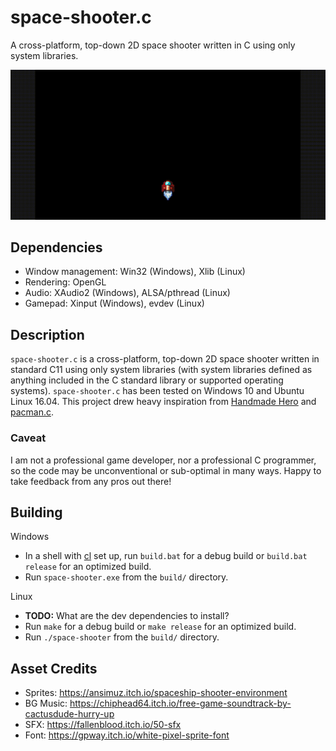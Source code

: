 space-shooter.c
===============
A cross-platform, top-down 2D space shooter written in C using only system libraries.

![gif](./space-shooter.c.gif)

Dependencies
------------
- Window management: Win32 (Windows), Xlib (Linux)
- Rendering: OpenGL
- Audio: XAudio2 (Windows), ALSA/pthread (Linux)
- Gamepad: Xinput (Windows), evdev (Linux)

Description
-----------
`space-shooter.c` is a cross-platform, top-down 2D space shooter written in standard C11 using only system libraries (with system libraries defined as anything included in the C standard library or supported operating systems). `space-shooter.c` has been tested on Windows 10 and Ubuntu Linux 16.04. This project drew heavy inspiration from [Handmade Hero](https://handmadehero.org/) and [pacman.c](https://github.com/floooh/pacman.c).

### Caveat
I am not a professional game developer, nor a professional C programmer, so the code may be unconventional or sub-optimal in many ways. Happy to take feedback from any pros out there!

Building
--------
Windows
- In a shell with [cl](https://docs.microsoft.com/en-us/cpp/build/building-on-the-command-line?view=msvc-160) set up, run `build.bat` for a debug build or `build.bat release` for an optimized build.
- Run `space-shooter.exe` from the `build/` directory.

Linux
- **TODO:** What are the dev dependencies to install?
- Run `make` for a debug build or `make release` for an optimized build.
- Run `./space-shooter` from the `build/` directory.

Asset Credits
-------------
- Sprites: https://ansimuz.itch.io/spaceship-shooter-environment
- BG Music: https://chiphead64.itch.io/free-game-soundtrack-by-cactusdude-hurry-up
- SFX: https://fallenblood.itch.io/50-sfx
- Font: https://gpway.itch.io/white-pixel-sprite-font
